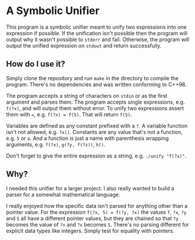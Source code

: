 # A Symbolic Unifier

This program is a symbolic unifier meant to unify two expressions into one 
expression if possible. If the unification isn't possible then the program will
output why it wasn't possible to `stderr` and fail. Otherwise, the program will
output the unified expression on `stdout` and return successfully.

## How do I use it?

Simply clone the repository and run `make` in the directory to compile the
program. There's no dependencies and was written conforming to C++98.

The program accepts a string of characters on `stdin` or as the first argument
and parses them. The program accepts single expressions, e.g. `f(?x)`, and will
output them without error. To unify two expressions assert them with `=`, e.g.
`f(?x) = f(5)`. That will return `f(5)`.

Variables are defined as any constant prefixed with a `?`. A variable function
isn't not allowed, e.g. `?x()`. Constants are any value that's not a function,
e.g. `5` or `a`. And a function is just a name with parenthesis wrapping
arguments, e.g. `f(?x)`, `g(?y, f(?z))`, `h()`.

Don't forget to give the entire expression as a string, e.g. `./unify "f(?x)"`.

## Why?

I needed this unifier for a larger project. I also really wanted to build a
parser for a somewhat mathematical language.

I really enjoyed how the specific data isn't parsed for anything other than a
pointer value. For the expression `f(?x, 5) = f(?y, ?x)` the values `f`,
`?x`, `?y` and `5` all have a different pointer values, but they are chained so
that `?y` becomes the value of `?x` and `?x` becomes `5`. There's no parsing
different for explicit data types like integers. Simply test for equality with
pointers.
